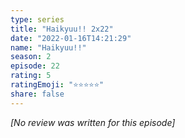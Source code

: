 ```yaml
---
type: series
title: "Haikyuu!! 2x22"
date: "2022-01-16T14:21:29"
name: "Haikyuu!!"
season: 2
episode: 22
rating: 5
ratingEmoji: "⭐️⭐️⭐️⭐️⭐️"
share: false
---
```


_[No review was written for this episode]_
